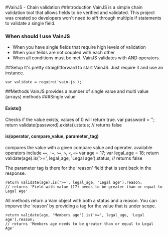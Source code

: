 #VainJS - Chain validation
##Introduction
VainJS is a simple chain validation tool that allows fields to be verified and validated. This project was created so developers won't need to sift through multiple if statements to validate a single field.

### When should I use VainJS
* When you have single fields that require high levels of validation
* When your feilds are not coupled with each other
* When all conditions must be met. VainJS validates with AND operators.

##Setup
It's pretty straightforward to start VainJS. Just require it and use an instance.

	var validate = require('vain-js');

##Methods
VainJS provides a number of single value and multi value (arrays) methods
###Single value

#### Exists()
Checks if the value exists, values of 0 will return true.
	var password = '';
	return validate(password).exists().status;
	// returns false

#### is(operator, compare_value, parameter_tag)
compares the value with a given compare value and operater. available operators include `==`, `!=`, `>=`, `>`, `<`, `<=`
	var age = 17;
	var legal_age = 18;
	return validate(age).is('>=', legal_age, 'Legal age').status;
	// returns false

The parameter tag is there for the 'reason' field that is sent back in the response.

	return validate(age).is('>=', legal_age, 'Legal age').reason;
	// returns 'Field with value (17) needs to be greater than or equal to Legal Age'
	
All methods return a Vain object with both a status and a reason. You can imporve the 'reason' by providing a tag for the value that is under scope.

	return validate(age, 'Members age').is('>=', legal_age, 'Legal age').reason;
	// returns 'Members age needs to be greater than or equal to Legal Age'
